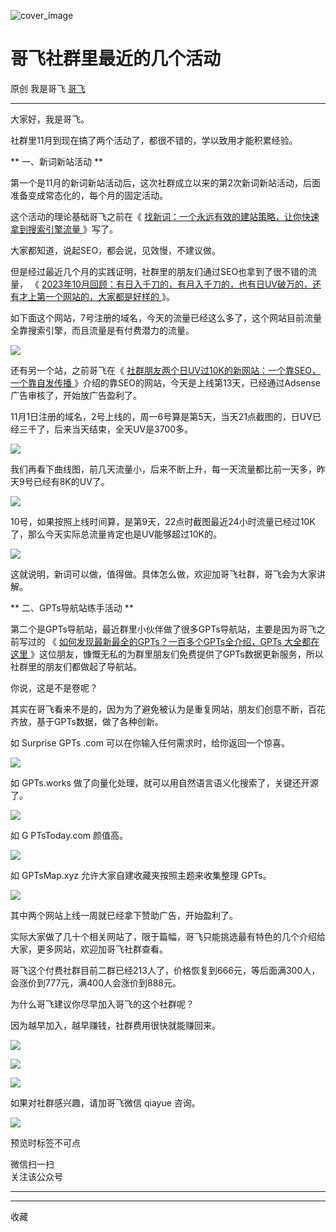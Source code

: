 ![cover_image](https://mmbiz.qpic.cn/sz_mmbiz_jpg/LBrX00GQeicusKL1yKcVlPfdibIcibpK5V9xicGJhgJQ9V1HHZylhcB1yIvFDdgEbPJ9QRsS0Bf1EiaSBDvqYKPiaT9w/0?wx_fmt=jpeg)

#  哥飞社群里最近的几个活动

原创  我是哥飞  [ 哥飞 ](javascript:void\(0\);)

__ _ _ _ _

大家好，我是哥飞。

社群里11月到现在搞了两个活动了，都很不错的，学以致用才能积累经验。  

** 一、新词新站活动  **

第一个是11月的新词新站活动后，这次社群成立以来的第2次新词新站活动，后面准备变成常态化的，每个月的固定活动。  

这个活动的理论基础哥飞之前在《 [ 找新词：一个永远有效的建站策略，让你快速拿到搜索引擎流量
](http://mp.weixin.qq.com/s?__biz=MjM5OTIzMzYyMA==&mid=2650079457&idx=1&sn=6a6b914a2685581ef26ef00cb8b19ee1&chksm=bf3f31da8848b8cc7e206419bcb2884415659dae3bd17fb77b9859adf106da494bd843f5d6f4&scene=21#wechat_redirect)
》写了。  

大家都知道，说起SEO，都会说，见效慢，不建议做。

但是经过最近几个月的实践证明，社群里的朋友们通过SEO也拿到了很不错的流量，  《  [
2023年10月回顾：有日入千刀的，有月入千刀的，也有日UV破万的，还有才上第一个网站的，大家都是好样的
](http://mp.weixin.qq.com/s?__biz=MjM5OTIzMzYyMA==&mid=2650080933&idx=1&sn=a5bd098fffe227bcf05604d055ee924c&chksm=bf3f379e8848be887f170ec05ca0a1ad32a0422cdc632f5ad4fc914d1315bae8f7016eb64ae5&scene=21#wechat_redirect)
》。

如下面这个网站，7号注册的域名，今天的流量已经这么多了，这个网站目前流量全靠搜索引擎，而且流量是有付费潜力的流量。  

![](https://mmbiz.qpic.cn/sz_mmbiz_jpg/LBrX00GQeicusKL1yKcVlPfdibIcibpK5V9G7JG7lEHMxOibslhS7MEF2ZAJBKEial4De2AT4zE60W8504qlLVk8iblg/640?wx_fmt=jpeg)

还有另一个站，之前哥飞在《 [ 社群朋友两个日UV过10K的新网站：一个靠SEO，一个靠自发传播
](http://mp.weixin.qq.com/s?__biz=MjM5OTIzMzYyMA==&mid=2650081167&idx=1&sn=3bddd9eca494f7aeaa1b7f7e4cc7adb7&chksm=bf3f36b48848bfa23d280118824b15185eb0f4741b64bbeddc829dd702cbb49231c21972b121&scene=21#wechat_redirect)
》介绍的靠SEO的网站，今天是上线第13天，已经通过Adsense广告审核了，开始放广告盈利了。  

11月1日注册的域名，2号上线的，周一6号算是第5天，当天21点截图的，日UV已经三千了，后来当天结束，全天UV是3700多。  

![](https://mmbiz.qpic.cn/sz_mmbiz_png/LBrX00GQeicvQMH7Y8xrlff81JZYJ8K8kB3icyBkWCxI8RwfsfNoY3wyVMS6SyM7vO6fpeKkDQEk5M19VdSvMudA/640?wx_fmt=png&wxfrom=5&wx_lazy=1&wx_co=1)

我们再看下曲线图，前几天流量小，后来不断上升，每一天流量都比前一天多，昨天9号已经有8K的UV了。

![](https://mmbiz.qpic.cn/sz_mmbiz_png/LBrX00GQeicvQMH7Y8xrlff81JZYJ8K8kJaP1NFCgmEyQiafksB1EsxGr42tbqW1icWXiadAEQcN4RTQyib5wiaeWslw/640?wx_fmt=png&wxfrom=5&wx_lazy=1&wx_co=1)

10号，如果按照上线时间算，是第9天，22点时截图最近24小时流量已经过10K了，那么今天实际总流量肯定也是UV能够超过10K的。  

![](https://mmbiz.qpic.cn/sz_mmbiz_png/LBrX00GQeicvQMH7Y8xrlff81JZYJ8K8kVVsIu0NjA8nUibxenIKICX1pnaibGHg0dgwKvTBbuyiahAnLiaYbzYhRYw/640?wx_fmt=png&wxfrom=5&wx_lazy=1&wx_co=1)

这就说明，新词可以做，值得做。具体怎么做，欢迎加哥飞社群，哥飞会为大家讲解。  

** 二、GPTs导航站练手活动  **  

第二个是GPTs导航站，最近群里小伙伴做了很多GPTs导航站，主要是因为哥飞之前写过的  《  [
如何发现最新最全的GPTs？一百多个GPTs全介绍，GPTs 大全都在这里
](http://mp.weixin.qq.com/s?__biz=MjM5OTIzMzYyMA==&mid=2650081134&idx=1&sn=b78655efb7a8a68b5a1e2e22f469f1bf&chksm=bf3f36558848bf43002b0361603426f5fc0d9184b719243ab3271761768069a61853ac767815&scene=21#wechat_redirect)
》这位朋友，慷慨无私的为群里朋友们免费提供了GPTs数据更新服务，所以社群里的朋友们都做起了导航站。

你说，这是不是卷呢？

其实在哥飞看来不是的，因为为了避免被认为是重复网站，朋友们创意不断，百花齐放，基于GPTs数据，做了各种创新。

如  Surprise  GPTs  .com 可以在你输入任何需求时，给你返回一个惊喜。  

![](https://mmbiz.qpic.cn/sz_mmbiz_png/LBrX00GQeicusKL1yKcVlPfdibIcibpK5V98iafMaib9mqoUVStvtP78YkiaiaQ4ItOcXbexcfkRkeJiaghRmbvlicwlw1g/640?wx_fmt=png)

如  GPTs.works  做了向量化处理，就可以用自然语言语义化搜索了，关键还开源了。

![](https://mmbiz.qpic.cn/sz_mmbiz_png/LBrX00GQeicusKL1yKcVlPfdibIcibpK5V9fFHjTlubXomrrO87ibxgagsg5WuhE8N8lhVLsKOTFnb1D7Ptzgbic4iaQ/640?wx_fmt=png)

如  G  PTsToday.com  颜值高。  

![](https://mmbiz.qpic.cn/sz_mmbiz_png/LBrX00GQeicusKL1yKcVlPfdibIcibpK5V9Gce4dEicWxwc71RNkgHEpvwcSEwqib1dU2XogOxoIicLT57vOBhVb1u0w/640?wx_fmt=png)

如  GPTsMap.xyz  允许大家自建收藏夹按照主题来收集整理 GPTs。  

![](https://mmbiz.qpic.cn/sz_mmbiz_png/LBrX00GQeicusKL1yKcVlPfdibIcibpK5V9lCuYye5UZTPkQ3HGoxicJlcEH49JKugQ0Ww5uicJfr7BUJsySz1ebnJw/640?wx_fmt=png)

其中两个网站上线一周就已经拿下赞助广告，开始盈利了。

实际大家做了几十个相关网站了，限于篇幅，哥飞只能挑选最有特色的几个介绍给大家，更多网站，欢迎加哥飞社群查看。  

哥飞这个付费社群目前二群已经213人了，价格恢复到666元，等后面满300人，会涨价到777元，满400人会涨价到888元。

为什么哥飞建议你尽早加入哥飞的这个社群呢？  

因为越早加入，越早赚钱，社群费用很快就能赚回来。

![](https://mmbiz.qpic.cn/sz_mmbiz_jpg/LBrX00GQeicusKL1yKcVlPfdibIcibpK5V9rtWicIHDlicUTHZOzb0p2PIKcWg8JOzu4tktEiaopjFcfM5rpXb0K0gpw/640?wx_fmt=jpeg)

![](https://mmbiz.qpic.cn/sz_mmbiz_jpg/LBrX00GQeicusKL1yKcVlPfdibIcibpK5V9NhxoWZO2dEnfu91yV7BIStvZaCHG2yoWDDDYDaOepkahBEqiaYlxAWw/640?wx_fmt=jpeg)

![](https://mmbiz.qpic.cn/sz_mmbiz_jpg/LBrX00GQeicusKL1yKcVlPfdibIcibpK5V9BqchNbPLxLvX1pWeE9tHGeY6uBcvNHRehDTAjJibwibAPp6bcqm1dibRQ/640?wx_fmt=jpeg)

如果对社群感兴趣，请加哥飞微信 qiayue 咨询。  

![](https://mmbiz.qpic.cn/sz_mmbiz_png/LBrX00GQeicsG8Pro6O9Hu75bIIiafZVPs3qlYeaNNJ1BpqNplEGgibL5m1bcq8a1N1rzoI5lia8aJjtHfgiaAADJJQ/640?wx_fmt=png)

预览时标签不可点

微信扫一扫  
关注该公众号





****



****



  收藏

